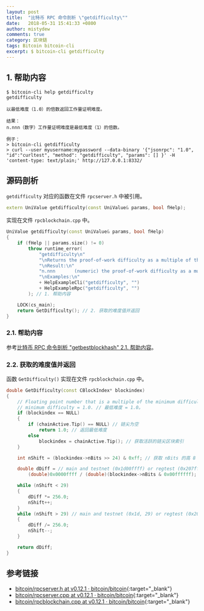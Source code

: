```yaml
---
layout: post
title:  "比特币 RPC 命令剖析 \"getdifficulty\""
date:   2018-05-31 15:41:33 +0800
author: mistydew
comments: true
category: 区块链
tags: Bitcoin bitcoin-cli
excerpt: $ bitcoin-cli getdifficulty
---
```

## 1. 帮助内容

```shell
$ bitcoin-cli help getdifficulty
getdifficulty

以最低难度（1.0）的倍数返回工作量证明难度。

结果：
n.nnn（数字）工作量证明难度是最低难度（1）的倍数。

例子：
> bitcoin-cli getdifficulty
> curl --user myusername:mypassword --data-binary '{"jsonrpc": "1.0", "id":"curltest", "method": "getdifficulty", "params": [] }' -H 'content-type: text/plain;' http://127.0.0.1:8332/
```

## 源码剖析

`getdifficulty` 对应的函数在文件 `rpcserver.h` 中被引用。

```cpp
extern UniValue getdifficulty(const UniValue& params, bool fHelp);
```

实现在文件 `rpcblockchain.cpp` 中。

```cpp
UniValue getdifficulty(const UniValue& params, bool fHelp)
{
    if (fHelp || params.size() != 0)
        throw runtime_error(
            "getdifficulty\n"
            "\nReturns the proof-of-work difficulty as a multiple of the minimum difficulty.\n"
            "\nResult:\n"
            "n.nnn       (numeric) the proof-of-work difficulty as a multiple of the minimum difficulty.\n"
            "\nExamples:\n"
            + HelpExampleCli("getdifficulty", "")
            + HelpExampleRpc("getdifficulty", "")
        ); // 1. 帮助内容

    LOCK(cs_main);
    return GetDifficulty(); // 2. 获取的难度值并返回
}
```

### 2.1. 帮助内容

参考[比特币 RPC 命令剖析 "getbestblockhash" 2.1. 帮助内容](/blog/2018/05/bitcoin-rpc-command-getbestblockhash.html#21-帮助内容)。

### 2.2. 获取的难度值并返回

函数 `GetDifficulty()` 实现在文件 `rpcblockchain.cpp` 中。

```cpp
double GetDifficulty(const CBlockIndex* blockindex)
{
    // Floating point number that is a multiple of the minimum difficulty, // 最低难度倍数的浮点数
    // minimum difficulty = 1.0. // 最低难度 = 1.0。
    if (blockindex == NULL)
    {
        if (chainActive.Tip() == NULL) // 链尖为空
            return 1.0; // 返回最低难度
        else
            blockindex = chainActive.Tip(); // 获取活跃的链尖区块索引
    }

    int nShift = (blockindex->nBits >> 24) & 0xff; // 获取 nBits 的高 8 位 2 进制

    double dDiff = // main and testnet (0x1d00ffff) or regtest (0x207fffff) 0x1e0ffff0 (dash)
        (double)0x0000ffff / (double)(blockindex->nBits & 0x00ffffff); // 计算难度并返回

    while (nShift < 29)
    {
        dDiff *= 256.0;
        nShift++;
    }
    while (nShift > 29) // main and testnet (0x1d, 29) or regtest (0x20, 32)
    {
        dDiff /= 256.0;
        nShift--;
    }

    return dDiff;
}
```

## 参考链接

* [bitcoin/rpcserver.h at v0.12.1 · bitcoin/bitcoin](https://github.com/bitcoin/bitcoin/blob/v0.12.1/src/rpcserver.h){:target="_blank"}
* [bitcoin/rpcserver.cpp at v0.12.1 · bitcoin/bitcoin](https://github.com/bitcoin/bitcoin/blob/v0.12.1/src/rpcserver.cpp){:target="_blank"}
* [bitcoin/rpcblockchain.cpp at v0.12.1 · bitcoin/bitcoin](https://github.com/bitcoin/bitcoin/blob/v0.12.1/src/rpcblockchain.cpp){:target="_blank"}

